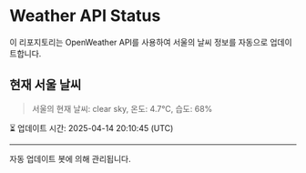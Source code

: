 
# Weather API Status

이 리포지토리는 OpenWeather API를 사용하여 서울의 날씨 정보를 자동으로 업데이트합니다.

## 현재 서울 날씨
> 서울의 현재 날씨: clear sky, 온도: 4.7°C, 습도: 68%

⏳ 업데이트 시간: 2025-04-14 20:10:45 (UTC)

---
자동 업데이트 봇에 의해 관리됩니다.
